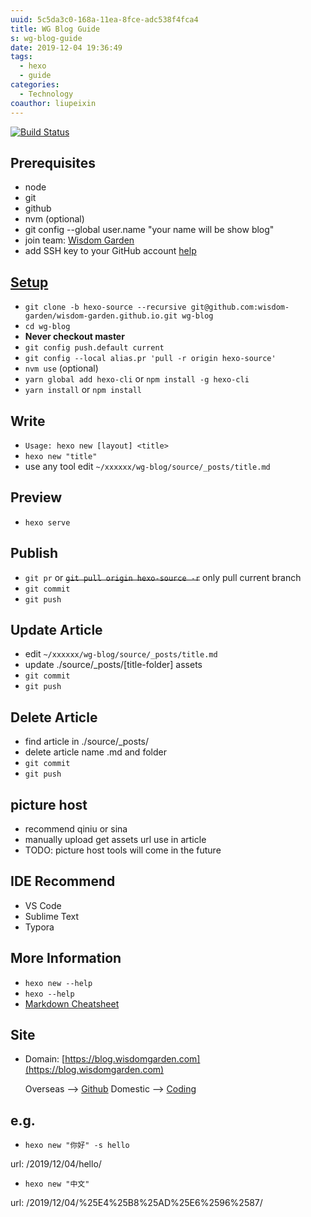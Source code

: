 ```yaml
---
uuid: 5c5da3c0-168a-11ea-8fce-adc538f4fca4
title: WG Blog Guide
s: wg-blog-guide
date: 2019-12-04 19:36:49
tags:
  - hexo
  - guide
categories:
  - Technology
coauthor: liupeixin
---
```

[![Build Status](https://github.com/wisdom-garden/wisdom-garden.github.io/workflows/build/badge.svg)](https://github.com/wisdom-garden/wisdom-garden.github.io/workflows/build/badge.svg)


## Prerequisites
* node
* git
* github
* nvm (optional)
* git config --global user.name "your name will be show blog"
* join team: [Wisdom Garden](https://github.com/wisdom-garden)
* add SSH key to your GitHub account [help](https://help.github.com/en/github/authenticating-to-github/connecting-to-github-with-ssh)


## <a id="user-content-setup" href="#setup">Setup</a>
- `git clone -b hexo-source --recursive git@github.com:wisdom-garden/wisdom-garden.github.io.git wg-blog`
- `cd wg-blog`
- **Never checkout master**
- `git config push.default current`
- `git config --local alias.pr 'pull -r origin hexo-source'`
- `nvm use` (optional)
- `yarn global add hexo-cli` or `npm install -g hexo-cli`
- `yarn install` or `npm install`
<!-- more -->

## Write
- `Usage: hexo new [layout] <title>`
- `hexo new "title"`
- use any tool edit `~/xxxxxx/wg-blog/source/_posts/title.md`

## Preview
- `hexo serve`

## Publish
- `git pr` or ~~`git pull origin hexo-source -r`~~ only pull current branch
- `git commit`
- `git push`

## Update Article
- edit `~/xxxxxx/wg-blog/source/_posts/title.md`
- update ./source/_posts/\[title-folder\] assets
- `git commit`
- `git push`

## Delete Article
- find article in ./source/_posts/
- delete article name .md and folder
- `git commit`
- `git push`

## picture host
- recommend qiniu or sina
- manually upload get assets url use in article
- TODO: picture host tools will come in the future

## IDE Recommend
- VS Code
- Sublime Text
- Typora

## More Information
- `hexo new --help`
- `hexo --help`
- [Markdown Cheatsheet](https://github.com/adam-p/markdown-here/wiki/Markdown-Cheatsheet)

## Site
- Domain: [https://blog.wisdomgarden.com](https://blog.wisdomgarden.com)

  Overseas --> [Github](https://wisdom-garden.github.io/)
  Domestic --> [Coding](http://lwkd88.coding-pages.com/)


## e.g.
- `hexo new "你好" -s hello`

url:  /2019/12/04/hello/

- `hexo new "中文"`

url: /2019/12/04/%25E4%25B8%25AD%25E6%2596%2587/
